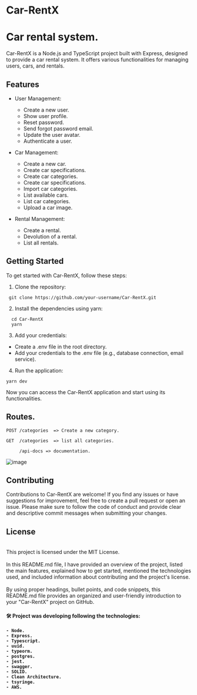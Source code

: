 # Car-RentX
# Car rental system.

Car-RentX is a Node.js and TypeScript project built with Express, designed to provide a car rental system. It offers various functionalities for managing users, cars, and rentals.

## Features

- User Management:
  - Create a new user.
  - Show user profile.
  - Reset password.
  - Send forgot password email.
  - Update the user avatar.
  - Authenticate a user.

- Car Management:
  - Create a new car.
  - Create car specifications.
  - Create car categories.
  - Create car specifications.
  - Import car categories.
  - List available cars.
  - List car categories.
  - Upload a car image.

- Rental Management:
  - Create a rental.
  - Devolution of a rental.
  - List all rentals.

## Getting Started

To get started with Car-RentX, follow these steps:

1. Clone the repository:
 ```shell
  git clone https://github.com/your-username/Car-RentX.git
 ```
 
 
2. Install the dependencies using yarn:
 ```
   cd Car-RentX
   yarn
```
3. Add your credentials:

- Create a .env file in the root directory.
- Add your credentials to the .env file (e.g., database connection, email service).

4. Run the application:
```
yarn dev
```

Now you can access the Car-RentX application and start using its functionalities.

## Routes.

    POST /categories  => Create a new category.
    
    GET  /categories  => list all categories.
    
         /api-docs => documentation.


![image](https://user-images.githubusercontent.com/88260644/212519771-8b9d31cf-8f71-4042-b4e9-d2628e16d900.png)

 
## Contributing
Contributions to Car-RentX are welcome! If you find any issues or have suggestions for improvement, feel free to create a pull request or open an issue.
Please make sure to follow the code of conduct and provide clear and descriptive commit messages when submitting your changes.

## License

<br>
This project is licensed under the MIT License.
<br>
<br>
In this README.md file, I have provided an overview of the project, listed the main features, explained how to get started, mentioned the technologies used, and included information about contributing and the project's license.
<br>
<br>
By using proper headings, bullet points, and code snippets, this README.md file provides an organized and user-friendly introduction to your "Car-RentX" project on GitHub.

<h4> 🛠 Project was developing following the technologies: <h4>

    - Node.
    - Express.
    - Typescript.
    - uuid.
    - typeorm.
    - postgres.
    - jest.
    - swagger.
    - SOLID.
    - Clean Architecture.
    - tsyringe.
    - AWS.
